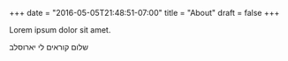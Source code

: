 +++
date = "2016-05-05T21:48:51-07:00"
title = "About"
draft = false
+++

Lorem ipsum dolor sit amet.

שלום קוראים לי יארוסלב





